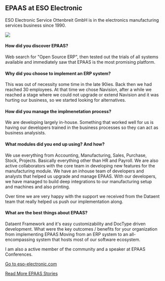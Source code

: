 <section class='top-section'>
	<h1>EPAAS at ESO Electronic</h1>
	<p class='lead'>ESO Electronic Service Ottenbreit GmbH is in the electronics manufacturing services business since 1990.</p>
	<img class='greyscale mt-5' src='/assets/foundation/img/stories/eso-electronic.jpg'>
</section>


#### How did you discover EPAAS?

Web search for "Open Source ERP", then tested out the trials of all systems available and immediately saw that EPAAS is the most promising platform.

#### Why did you choose to implement an ERP system?

This was out of necessity some time in the late 90ies. Back then we had reached 30 employees. At that time we chose Navision, after a while we reached a stage where we could not upgrade or extend Navision and it was hurting our business, so we started looking for alternatives.

#### How did you manage the implmenetation process?

We are developing largely in-house. Something that worked well for us is having our developers trained in the business processes so they can act as business analysists.

#### What modules did you end up using? And how?

We use everything from Accounting, Manufacturing, Sales, Purchase, Stock, Projects. Basically everything other than HR and Payroll. We are also active collaborators with the core team in developing new features for the manufacturing module. We have an inhouse team of developers and analysts that helped us upgrade and manage EPAAS. With our developers, we have managed to build deep integrations to our manufacturing setup and machines and also printing.

Over time we are very happy with the support we received from the Dataent team that really helped us push our implementation along.

#### What are the best things about EPAAS?

Dataent Framework and it's easy customizability and DocType driven development.
What were the key outcomes / benefits for your organization from implementing EPAAS
Moving from an ERP system to an all-encompassing system that hosts most of our software ecosystem.

I am also a active member of the community and a speaker at EPAAS Conferences.


<section class='section-padding text-center'>
	<p><a href='https://eso-electronic.com' class='btn btn-secondary btn-sm'
		target='_blank'>Go to eso-electronic.com</a></p>
	<p><a class='text-muted' href='/stories'>Read More EPAAS Stories</a></p>
</section>
